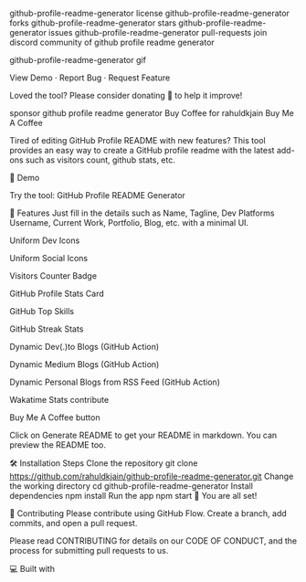 github-profile-readme-generator license github-profile-readme-generator forks github-profile-readme-generator stars github-profile-readme-generator issues github-profile-readme-generator pull-requests join discord community of github profile readme generator

github-profile-readme-generator gif

View Demo · Report Bug · Request Feature

Loved the tool? Please consider donating 💸 to help it improve!

sponsor github profile readme generator Buy Coffee for rahuldkjain Buy Me A Coffee

Tired of editing GitHub Profile README with new features?
This tool provides an easy way to create a GitHub profile readme with the latest add-ons such as visitors count, github stats, etc.

🚀 Demo

Try the tool: GitHub Profile README Generator

🧐 Features
Just fill in the details such as Name, Tagline, Dev Platforms Username, Current Work, Portfolio, Blog, etc. with a minimal UI.

Uniform Dev Icons

Uniform Social Icons

Visitors Counter Badge

GitHub Profile Stats Card

GitHub Top Skills

GitHub Streak Stats

Dynamic Dev(.)to Blogs (GitHub Action)

Dynamic Medium Blogs (GitHub Action)

Dynamic Personal Blogs from RSS Feed (GitHub Action)

Wakatime Stats contribute

Buy Me A Coffee button

Click on Generate README to get your README in markdown. You can preview the README too.

🛠️ Installation Steps
Clone the repository
git clone https://github.com/rahuldkjain/github-profile-readme-generator.git
Change the working directory
cd github-profile-readme-generator
Install dependencies
npm install
Run the app
npm start
🌟 You are all set!

🍰 Contributing
Please contribute using GitHub Flow. Create a branch, add commits, and open a pull request.

Please read CONTRIBUTING for details on our CODE OF CONDUCT, and the process for submitting pull requests to us.

💻 Built with
